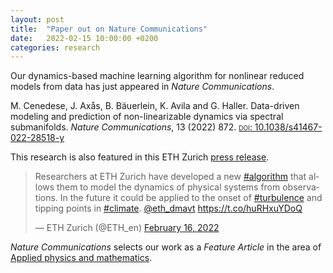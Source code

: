```yaml
---
layout: post
title:  "Paper out on Nature Communications"
date:   2022-02-15 10:00:00 +0200
categories: research
---
```


Our dynamics-based machine learning algorithm for nonlinear reduced models from data has just appeared in *Nature Communications*.

M. Cenedese, J. Axås, B. Bäuerlein, K. Avila and G. Haller. Data-driven modeling and prediction of non-linearizable dynamics via spectral submanifolds. *Nature Communications*, 13 (2022) 872. [<span style="font-variant:small-caps;">doi</span>: 10.1038/s41467-022-28518-y](https://doi.org/10.1038/s41467-022-28518-y)

This research is also featured in this ETH Zurich [press release](https://ethz.ch/en/news-and-events/eth-news/news/2022/02/predicting-complex-dynamics-from-data.html). 

<blockquote class="twitter-tweet" data-theme="dark"><p lang="en" dir="ltr">Researchers at ETH Zurich have developed a new <a href="https://twitter.com/hashtag/algorithm?src=hash&amp;ref_src=twsrc%5Etfw">#algorithm</a> that allows them to model the dynamics of physical systems from observations. In the future it could be applied to the onset of <a href="https://twitter.com/hashtag/turbulence?src=hash&amp;ref_src=twsrc%5Etfw">#turbulence</a> and tipping points in <a href="https://twitter.com/hashtag/climate?src=hash&amp;ref_src=twsrc%5Etfw">#climate</a>. <a href="https://twitter.com/eth_dmavt?ref_src=twsrc%5Etfw">@eth_dmavt</a> <a href="https://t.co/huRHxuYDoQ">https://t.co/huRHxuYDoQ</a></p>&mdash; ETH Zurich (@ETH_en) <a href="https://twitter.com/ETH_en/status/1493881350461566978?ref_src=twsrc%5Etfw">February 16, 2022</a></blockquote> <script async src="https://platform.twitter.com/widgets.js" charset="utf-8"></script>

*Nature Communications* selects our work as a *Feature Article* in the area of [Applied physics and mathematics](https://www.nature.com/collections/hjhbgijcei).